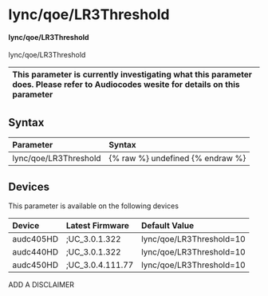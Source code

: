 ﻿---
description: lync/qoe/LR3Threshold
search: false
---

# lync/qoe/LR3Threshold

#### lync/qoe/LR3Threshold

lync/qoe/LR3Threshold


| This parameter is currently investigating what this parameter does. Please refer to Audiocodes wesite for details on this parameter | 
| :--- |

## Syntax
| Parameter | Syntax |
| :--- | :--- |
|lync/qoe/LR3Threshold | {% raw %} undefined {% endraw %}|

## Devices
This parameter is available on the following devices

| Device | Latest Firmware | Default Value |
|:---|:---|:---|
| audc405HD | ;UC_3.0.1.322 | lync/qoe/LR3Threshold=10 
| audc440HD | ;UC_3.0.1.322 | lync/qoe/LR3Threshold=10 
| audc450HD | ;UC_3.0.4.111.77 | lync/qoe/LR3Threshold=10 

ADD A DISCLAIMER
